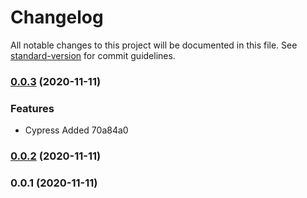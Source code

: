 # Changelog

All notable changes to this project will be documented in this file. See [standard-version](https://github.com/conventional-changelog/standard-version) for commit guidelines.

### [0.0.3](///compare/v0.0.2...v0.0.3) (2020-11-11)


### Features

* Cypress Added 70a84a0

### [0.0.2](///compare/v0.0.1...v0.0.2) (2020-11-11)

### 0.0.1 (2020-11-11)
